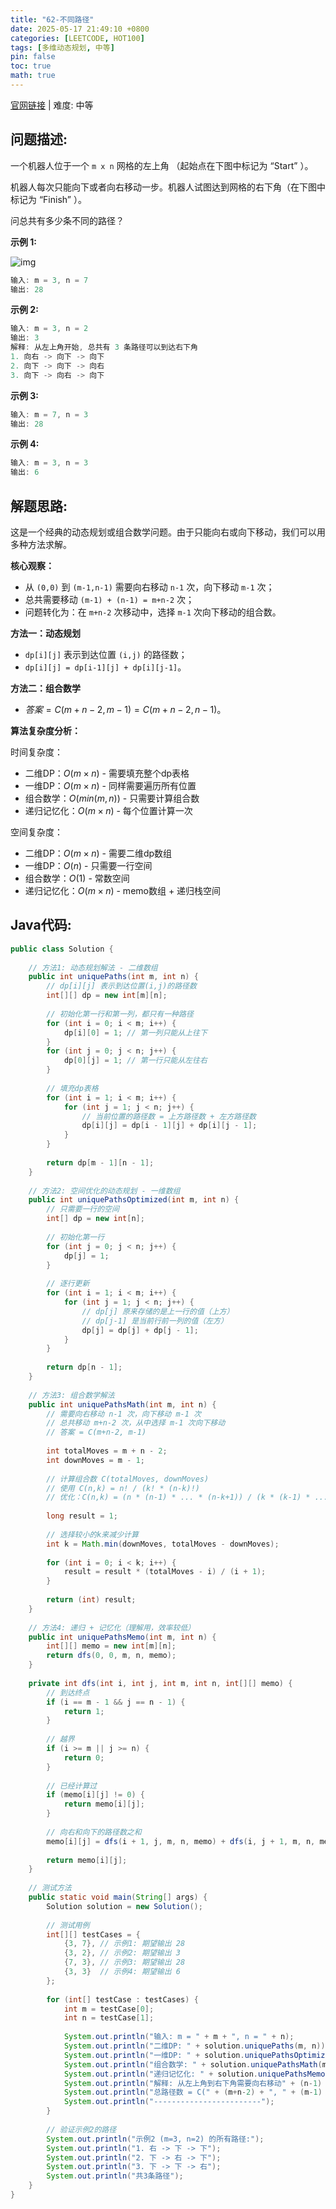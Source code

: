 ```yaml
---
title: "62-不同路径"
date: 2025-05-17 21:49:10 +0800
categories: [LEETCODE, HOT100]
tags: [多维动态规划, 中等]
pin: false
toc: true
math: true
---
```


[官网链接](https://leetcode.cn/problems/unique-paths/) \| 难度: 中等

## 问题描述: 

一个机器人位于一个 `m x n` 网格的左上角 （起始点在下图中标记为 “Start” ）。

机器人每次只能向下或者向右移动一步。机器人试图达到网格的右下角（在下图中标记为 “Finish” ）。

问总共有多少条不同的路径？

**示例 1:**

![img](../assets/img/posts/p62_0.png)

```java
输入: m = 3, n = 7
输出: 28
```

**示例 2:**

```java
输入: m = 3, n = 2
输出: 3
解释: 从左上角开始, 总共有 3 条路径可以到达右下角
1. 向右 -> 向下 -> 向下
2. 向下 -> 向下 -> 向右
3. 向下 -> 向右 -> 向下
```

**示例 3:**

```java
输入: m = 7, n = 3
输出: 28
```

**示例 4:**

```java
输入: m = 3, n = 3
输出: 6
```

## 解题思路: 
这是一个经典的动态规划或组合数学问题。由于只能向右或向下移动，我们可以用多种方法求解。

**核心观察：**

- 从 `(0,0)` 到 `(m-1,n-1)` 需要向右移动 `n-1` 次，向下移动 `m-1` 次；
- 总共需要移动 `(m-1) + (n-1) = m+n-2` 次；
- 问题转化为：在 `m+n-2` 次移动中，选择 `m-1` 次向下移动的组合数。

**方法一：动态规划**

- `dp[i][j]` 表示到达位置 `(i,j)` 的路径数；
- `dp[i][j] = dp[i-1][j] + dp[i][j-1]`。

**方法二：组合数学**

- $答案 = C(m+n-2, m-1) = C(m+n-2, n-1)$。

**算法复杂度分析：**

时间复杂度：

- 二维DP：$O(m × n)$ - 需要填充整个dp表格
- 一维DP：$O(m × n)$ - 同样需要遍历所有位置
- 组合数学：$O(min(m, n))$ - 只需要计算组合数
- 递归记忆化：$O(m × n)$ - 每个位置计算一次

空间复杂度：

- 二维DP：$O(m × n)$ - 需要二维dp数组
- 一维DP：$O(n)$ - 只需要一行空间
- 组合数学：$O(1)$ - 常数空间
- 递归记忆化：$O(m × n)$ - memo数组 + 递归栈空间

## Java代码: 
```java
public class Solution {
    
    // 方法1: 动态规划解法 - 二维数组
    public int uniquePaths(int m, int n) {
        // dp[i][j] 表示到达位置(i,j)的路径数
        int[][] dp = new int[m][n];
        
        // 初始化第一行和第一列，都只有一种路径
        for (int i = 0; i < m; i++) {
            dp[i][0] = 1; // 第一列只能从上往下
        }
        for (int j = 0; j < n; j++) {
            dp[0][j] = 1; // 第一行只能从左往右
        }
        
        // 填充dp表格
        for (int i = 1; i < m; i++) {
            for (int j = 1; j < n; j++) {
                // 当前位置的路径数 = 上方路径数 + 左方路径数
                dp[i][j] = dp[i - 1][j] + dp[i][j - 1];
            }
        }
        
        return dp[m - 1][n - 1];
    }
    
    // 方法2: 空间优化的动态规划 - 一维数组
    public int uniquePathsOptimized(int m, int n) {
        // 只需要一行的空间
        int[] dp = new int[n];
        
        // 初始化第一行
        for (int j = 0; j < n; j++) {
            dp[j] = 1;
        }
        
        // 逐行更新
        for (int i = 1; i < m; i++) {
            for (int j = 1; j < n; j++) {
                // dp[j] 原来存储的是上一行的值（上方）
                // dp[j-1] 是当前行前一列的值（左方）
                dp[j] = dp[j] + dp[j - 1];
            }
        }
        
        return dp[n - 1];
    }
    
    // 方法3: 组合数学解法
    public int uniquePathsMath(int m, int n) {
        // 需要向右移动 n-1 次，向下移动 m-1 次
        // 总共移动 m+n-2 次，从中选择 m-1 次向下移动
        // 答案 = C(m+n-2, m-1)
        
        int totalMoves = m + n - 2;
        int downMoves = m - 1;
        
        // 计算组合数 C(totalMoves, downMoves)
        // 使用 C(n,k) = n! / (k! * (n-k)!)
        // 优化：C(n,k) = (n * (n-1) * ... * (n-k+1)) / (k * (k-1) * ... * 1)
        
        long result = 1;
        
        // 选择较小的k来减少计算
        int k = Math.min(downMoves, totalMoves - downMoves);
        
        for (int i = 0; i < k; i++) {
            result = result * (totalMoves - i) / (i + 1);
        }
        
        return (int) result;
    }
    
    // 方法4: 递归 + 记忆化（理解用，效率较低）
    public int uniquePathsMemo(int m, int n) {
        int[][] memo = new int[m][n];
        return dfs(0, 0, m, n, memo);
    }
    
    private int dfs(int i, int j, int m, int n, int[][] memo) {
        // 到达终点
        if (i == m - 1 && j == n - 1) {
            return 1;
        }
        
        // 越界
        if (i >= m || j >= n) {
            return 0;
        }
        
        // 已经计算过
        if (memo[i][j] != 0) {
            return memo[i][j];
        }
        
        // 向右和向下的路径数之和
        memo[i][j] = dfs(i + 1, j, m, n, memo) + dfs(i, j + 1, m, n, memo);
        
        return memo[i][j];
    }
    
    // 测试方法
    public static void main(String[] args) {
        Solution solution = new Solution();
        
        // 测试用例
        int[][] testCases = {
            {3, 7}, // 示例1: 期望输出 28
            {3, 2}, // 示例2: 期望输出 3
            {7, 3}, // 示例3: 期望输出 28
            {3, 3}  // 示例4: 期望输出 6
        };
        
        for (int[] testCase : testCases) {
            int m = testCase[0];
            int n = testCase[1];
            
            System.out.println("输入: m = " + m + ", n = " + n);
            System.out.println("二维DP: " + solution.uniquePaths(m, n));
            System.out.println("一维DP: " + solution.uniquePathsOptimized(m, n));
            System.out.println("组合数学: " + solution.uniquePathsMath(m, n));
            System.out.println("递归记忆化: " + solution.uniquePathsMemo(m, n));
            System.out.println("解释: 从左上角到右下角需要向右移动" + (n-1) + "次，向下移动" + (m-1) + "次");
            System.out.println("总路径数 = C(" + (m+n-2) + ", " + (m-1) + ")");
            System.out.println("------------------------");
        }
        
        // 验证示例2的路径
        System.out.println("示例2 (m=3, n=2) 的所有路径:");
        System.out.println("1. 右 -> 下 -> 下");
        System.out.println("2. 下 -> 右 -> 下");
        System.out.println("3. 下 -> 下 -> 右");
        System.out.println("共3条路径");
    }
}
```
